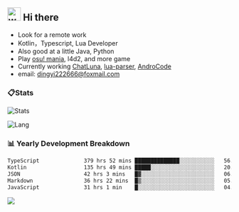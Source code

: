 ## <img alt="wave" src="https://raw.githubusercontent.com/MartinHeinz/MartinHeinz/master/wave.gif" width="30px"> Hi there

- Look for a remote work
- Kotlin，Typescript, Lua Developer
- Also good at a little Java, Python
- Play [osu! mania](https://osu.ppy.sh/users/29808669), l4d2, and more game
- Currently working [ChatLuna](https://github.com/ChatLunaLab), [lua-parser](https://github.com/dingyi222666/lua-parser), [AndroCode](https://github.com/dingyi222666/AndroCode)
- email: [dingyi222666@foxmail.com](mailto:dingyi222666@foxmail.com)

### 📋Stats

![Stats](https://github-readme-stats.vercel.app/api?username=dingyi222666&show_icons=true&icon_color=47A69E&title_color=47A69E&count_private=true)    

![Lang](https://github-readme-stats.vercel.app/api/top-langs/?username=dingyi222666&layout=compact&title_color=47A69E&hide=html,css,c,c%2B%2B)   

### 📊 Yearly Development Breakdown

<!--START_SECTION:waka-->

```txt
TypeScript              379 hrs 52 mins ██████████████░░░░░░░░░░░   56.06 %
Kotlin                  135 hrs 49 mins █████░░░░░░░░░░░░░░░░░░░░   20.04 %
JSON                    42 hrs 3 mins   █▓░░░░░░░░░░░░░░░░░░░░░░░   06.21 %
Markdown                36 hrs 22 mins  █▒░░░░░░░░░░░░░░░░░░░░░░░   05.37 %
JavaScript              31 hrs 1 min    █░░░░░░░░░░░░░░░░░░░░░░░░   04.58 %
```

<!--END_SECTION:waka-->

![](https://komarev.com/ghpvc/?username=dingyi222666)
